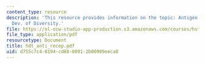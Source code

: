 ```yaml
---
content_type: resource
description: 'This resource provides information on the topic: Antigen Receptors and
  Dev. of Diversity.'
file: https://ol-ocw-studio-app-production.s3.amazonaws.com/courses/hst-176-cellular-and-molecular-immunology-fall-2005/d755c7c48194cd8880912b00989eeca0_hdt_anti_recep.pdf
file_type: application/pdf
resourcetype: Document
title: hdt_anti_recep.pdf
uid: d755c7c4-8194-cd88-8091-2b00989eeca0
---
```

